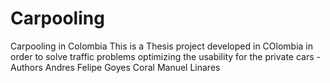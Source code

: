 # Carpooling
Carpooling in Colombia
This is a Thesis project developed in COlombia  in order to solve traffic problems optimizing the usability for the private cars
-Authors
Andres Felipe Goyes Coral
Manuel Linares
